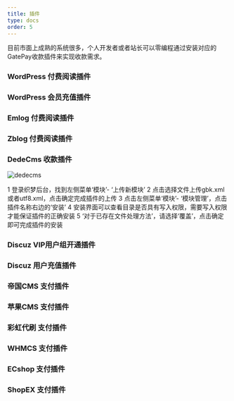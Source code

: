 ```yaml
---
title: 插件
type: docs
order: 5
---
```

目前市面上成熟的系统很多，个人开发者或者站长可以零编程通过安装对应的GatePay收款插件来实现收款需求。


### WordPress 付费阅读插件

### WordPress 会员充值插件

### Emlog 付费阅读插件

### Zblog 付费阅读插件

### DedeCms 收款插件
![dedecms](https://gatepay.gatecdn.com/assets/img/plugin/dede.png)

1 登录织梦后台，找到左侧菜单‘模块’- ‘上传新模块’
2 点击选择文件上传gbk.xml或者utf8.xml，点击确定完成插件的上传
3 点击左侧菜单‘模块’- ‘模块管理’，点击插件名称右边的‘安装’
4 安装界面可以查看目录是否具有写入权限，需要写入权限才能保证插件的正确安装
5 ‘对于已存在文件处理方法’，请选择‘覆盖’，点击确定即可完成插件的安装



### Discuz VIP用户组开通插件

### Discuz 用户充值插件

### 帝国CMS 支付插件

### 苹果CMS 支付插件

### 彩虹代刷 支付插件

### WHMCS 支付插件

### ECshop 支付插件

### ShopEX 支付插件


